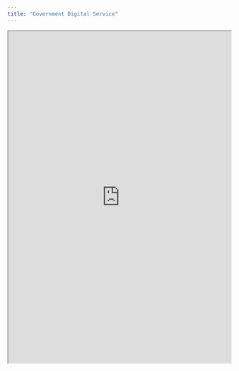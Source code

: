 ```yaml
---
title: "Government Digital Service"
---
```




<iframe height="750" width="100%" src="https://ewelton.github.io/ktest/wiki.html#Government%20Digital%20Service"></iframe>
